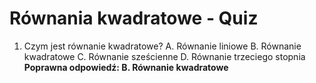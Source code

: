  # Równania kwadratowe - Quiz

1. Czym jest równanie kwadratowe?
   A. Równanie liniowe
   B. Równanie kwadratowe
   C. Równanie sześcienne
   D. Równanie trzeciego stopnia
   **Poprawna odpowiedź: B. Równanie kwadratowe**
